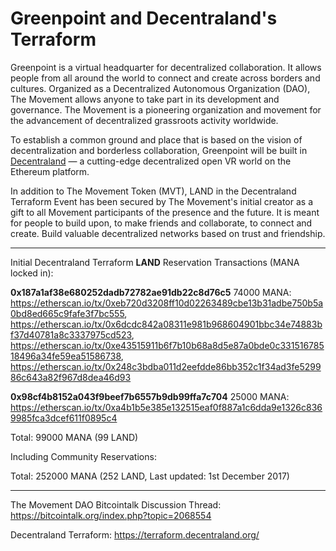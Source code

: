 # Greenpoint and Decentraland's Terraform

Greenpoint is a virtual headquarter for decentralized collaboration. It allows people from all around the world to connect and create across borders and cultures. Organized as a Decentralized Autonomous Organization (DAO), The Movement allows anyone to take part in its development and governance. The Movement is a pioneering organization and movement for the advancement of decentralized grassroots activity worldwide. 

To establish a common ground and place that is based on the vision of decentralization and borderless collaboration, Greenpoint will be built in [Decentraland](https://decentraland.org/) — a cutting-edge decentralized open VR world on the Ethereum platform.

In addition to The Movement Token (MVT), LAND in the Decentraland Terraform Event has been secured by The Movement's initial creator as a gift to all Movement participants of the presence and the future. It is meant for people to build upon, to make friends and collaborate, to connect and create. Build valuable decentralized networks based on trust and friendship.

* * *

Initial Decentraland Terraform **LAND** Reservation Transactions (MANA locked in):

**0x187a1af38e680252dadb72782ae91db22c8d76c5**
74000 MANA:
https://etherscan.io/tx/0xeb720d3208ff10d02263489cbe13b31adbe750b5a0bd8ed665c9fafe3f7bc555,
https://etherscan.io/tx/0x6dcdc842a08311e981b968604901bbc34e74883bf37d40781a8c3337975cd523,
https://etherscan.io/tx/0xe43515911b6f7b10b68a8d5e87a0bde0c33151678518496a34fe59ea51586738,
https://etherscan.io/tx/0x248c3bdba011d2eefdde86bb352c1f34ad3fe529986c643a82f967d8dea46d93

**0x98cf4b8152a043f9beef7b6557b9db99ffa7c704**
25000 MANA:
https://etherscan.io/tx/0xa4b1b5e385e132515eaf0f887a1c6dda9e1326c8369985fca3dcef611f0895c4

Total: 99000 MANA (99 LAND)

Including Community Reservations:

Total: 252000 MANA (252 LAND, Last updated: 1st December 2017)

* * *

The Movement DAO Bitcointalk Discussion Thread: https://bitcointalk.org/index.php?topic=2068554

Decentraland Terraform: https://terraform.decentraland.org/
